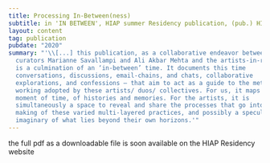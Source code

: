 ```yaml
---
title: Processing In-Between(ness)
subtitle: in 'IN BETWEEN', HIAP summer Residency publication, (pub.) HIAP, Helsinki, FI
layout: content
tag: publication
pubdate: "2020"
summary: "'\\[...] this publication, as a collaborative endeavor between the
  curators Marianne Savallampi and Ali Akbar Mehta and the artists-in-residence,
  is a culmination of an ‘in-between’ time. It documents this time
  conversations, discussions, email-chains, and chats, collaborative
  explorations, and confessions – that aim to act as a guide to the methods of
  working adopted by these artists/ duos/ collectives. For us, it maps a brief
  moment of time, of histories and memories. For the artists, it is
  simultaneously a space to reveal and share the processes that go into the
  making of these varied multi-layered practices, and possibly a speculative
  imaginary of what lies beyond their own horizons.'"
---
```

the full pdf as a downloadable file is soon available on the HIAP Residency website